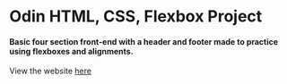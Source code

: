 # Odin HTML, CSS, Flexbox Project

#### Basic four section front-end with a header and footer made to practice using flexboxes and alignments.

View the website [here](https://ohmpatil.github.io/odin-LandingPage/)